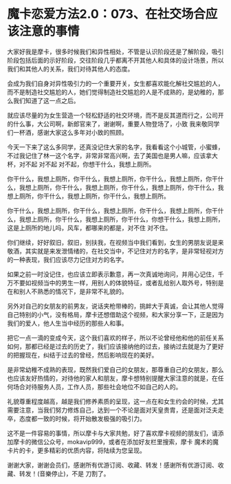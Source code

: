 # 魔卡恋爱方法2.0：073、在社交场合应该注意的事情

大家好我是摩卡，很多时候我们和异性相处，不管是认识阶段还是了解阶段，吸引阶段包括后面的示好阶段，交往阶段几乎都离不开其他人和具体的设计场景，所以我们和其他人的关系，我们对待其他人的态度。

会成为我们自身对异性吸引力的一个重要开关，女生都喜欢能化解社交尴尬的人，而不是制造社交尴尬的人，她们觉得制造社交尴尬的人是不成熟的，是幼稚的，那么我们知道了这一点之后。

就应该尽量的为女生营造一个轻松舒适的社交环境，而不是反其道而行之，公司开的什么事，大公司啊，新郎官来了，谢谢啊，重要人物登场了，小致 我来敬同学们一杯酒，感谢大家这么多年对小致的照顾。

今天一下来了这么多同学，还真没记住大家的名字，我看看这个小城管，小蜜蜂，不过我记住了林一这个名字，非常非常高兴啊，去了美国也是男人嘛，应该拿大杯，对不起 对不起 对不起，你想干什么，我想上厕所。

你干什么，我想上厕所，你干什么，我想上厕所，你干什么，我想上厕所，你干什么，我想上厕所，你干什么，我想上厕所，你干什么，我想上厕所，你干什么，我想上厕所，你干什么，我想上厕所，你干什么，我想上厕所。

你干什么，我想上厕所，你干什么，我想上厕所，你干什么，我想上厕所，你干什么，我想上厕所，你干什么，我想上厕所，你干什么，你想干什么，我想上厕所，这是上厕所的地儿吗，风车，都哪来的都是，对不住 对不住。

你们继续，好好叙旧，叙旧，别扶我，在视频当中我们看到，女生的男朋友说是来敬酒，其实就是来发泄情绪的，在社交当中，不记住对方的名字，是非常轻视对方的一种表现，我们应该尽力记住对方的名字。

如果之前一时没记住，也应该立即表示歉意，再一次真诚地询问，并用心记住，千万不要如视频当中的男生一样，用别人的体貌特征，或者乱给别人取外号，特别是在和别人不熟悉的情况下，是非常不礼貌的。

另外对自己的女朋友的前男友，说话夹枪带棒的，挑衅大于真诚，会让其他人觉得自己特别的小气，没有格局，摩卡还想借助这个视频，和大家分享一下，正是因为我们的爱人，他人生当中经历的那些人和事。

把它一点一滴的变成今天，这个我们喜欢的样子，所以不论曾经他和他的前任关系如何，那都已经是过去的历史了，我们应该接纳他的过去，接纳过去就是为了更好的把握现在，纠结于过去的曾经，然后影响现在的美好。

是非常幼稚不成熟的表现，既然我们爱自己的女朋友，那尊重自己的女朋友，那么也应该友好热情的，对待他的家人和朋友，摩卡想特别提醒大家注意的就是，在任何场合对待服务人员，工作人员，那些社会地位不如自己的人的。

礼貌尊重程度越高，越是我们修养素质的呈现，这一点在和女生约会的时候，尤其需要注意，当我们努力修炼自己，达到一个不论是面对天皇贵胄，还是面对泛夫走卒，态度都一致的时候，将开始散发极强的吸引力。

这不是一件容易的事情，所以摩卡与大家共勉，好了喜欢摩卡视频的朋友们，请添加摩卡的微信公众号，mokavip999，或者在添加好友栏里搜索，摩卡 魔术的魔 卡片的卡，更多精彩的优质内容，将陆续为您呈现。

谢谢大家，谢谢会员们，感谢所有优游订阅、收藏、转发！感谢所有优游订阅、收藏、转发！(音樂停止)，不是 刀割了。

